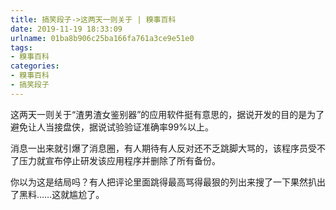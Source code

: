 ```yaml
---
title: 搞笑段子->这两天一则关于 | 糗事百科
date: 2019-11-19 18:33:09
urlname: 01ba8b906c25ba166fa761a3ce9e51e0
tags: 
- 糗事百科
categories:
- 糗事百科
- 搞笑段子
---
```

这两天一则关于“渣男渣女鉴别器”的应用软件挺有意思的，据说开发的目的是为了避免让人当接盘侠，据说试验验证准确率99%以上。

消息一出来就引爆了消息圈，有人期待有人反对还不乏跳脚大骂的，该程序员受不了压力就宣布停止研发该应用程序并删除了所有备份。

你以为这是结局吗？有人把评论里面跳得最高骂得最狠的列出来搜了一下果然扒出了黑料……这就尴尬了。


